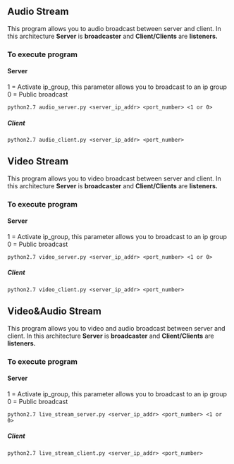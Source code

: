 ## Audio Stream
This program allows you to audio broadcast between server and client. 
In this architecture **Server** is **broadcaster** and **Client/Clients** are **listeners.**
### To execute program 
#### Server
1 = Activate ip_group, this parameter allows you to broadcast to an ip group
0 = Public broadcast
```
python2.7 audio_server.py <server_ip_addr> <port_number> <1 or 0>
```

##### Client
```
python2.7 audio_client.py <server_ip_addr> <port_number>
```

## Video Stream
This program allows you to video broadcast between server and client. 
In this architecture **Server** is **broadcaster** and **Client/Clients** are **listeners.**
### To execute program 
#### Server
1 = Activate ip_group, this parameter allows you to broadcast to an ip group
0 = Public broadcast
```
python2.7 video_server.py <server_ip_addr> <port_number> <1 or 0>
```

##### Client
```
python2.7 video_client.py <server_ip_addr> <port_number>
```


## Video&Audio Stream
This program allows you to video and audio broadcast between server and client. 
In this architecture **Server** is **broadcaster** and **Client/Clients** are **listeners.**
### To execute program 
#### Server
1 = Activate ip_group, this parameter allows you to broadcast to an ip group
0 = Public broadcast
```
python2.7 live_stream_server.py <server_ip_addr> <port_number> <1 or 0>
```

##### Client
```
python2.7 live_stream_client.py <server_ip_addr> <port_number>
```